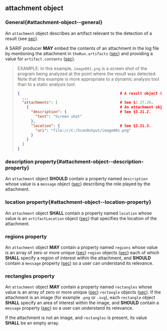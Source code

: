 ## attachment object

### General{#attachment-object--general}

An `attachment` object describes an artifact relevant to the detection of a result (see [sec](#attachments-property)).

A SARIF producer **MAY** embed the contents of an attachment in the log file by mentioning the attachment in `theRun.artifacts` ([sec](#artifacts-property)) and providing a value for `artifact.contents` ([sec](#artifact-object--contents-property)).

> EXAMPLE: In this example, `image001.png` is a screen shot of the program being analyzed at the point where the result was detected. Note that this example is more appropriate to a dynamic analysis tool than to a static analysis tool.
> 
> ```json
> {                                             # A result object (§3.27).
>   ...
>   "attachments": [                            # See §3.27.26.
>     {                                         # An attachment object.
>       "description": {                        # See §3.21.2.
>         "text": "Screen shot"
>       },
>       "location": {                           # See §3.21.3.
>         "uri": "file:///C:/ScanOutput/image001.png"
>       }
>     }
>   ]
> }
> ```

### description property{#attachment-object--description-property}

An `attachment` object **SHOULD** contain a property named `description` whose value is a `message` object ([sec](#message-object)) describing the role played by the attachment.

### location property{#attachment-object--location-property}

An `attachment` object **SHALL** contain a property named `location` whose value is an `artifactLocation` object ([sec](#artifactlocation-object)) that specifies the location of the attachment.

### regions property

An `attachment` object **MAY** contain a property named `regions` whose value is an array of zero or more unique ([sec](#array-properties-with-unique-values)) `region` objects ([sec](#region-object)) each of which **SHALL** specify a region of interest within the attachment, and **SHOULD** contain a `message` property ([sec](#region-object--message-property)) so a user can understand its relevance.

### rectangles property

An `attachment` object **MAY** contain a property named `rectangles` whose value is an array of zero or more unique ([sec](#array-properties-with-unique-values)) `rectangle` objects ([sec](#rectangle-object)). If the attachment is an image (for example `.png` or `.svg`), each `rectangle` object **SHALL** specify an area of interest within the image, and **SHOULD** contain a `message` property ([sec](#rectangle-object--message-property)) so a user can understand its relevance.

If the attachment is not an image, and `rectangles` is present, its value **SHALL** be an empty array.
